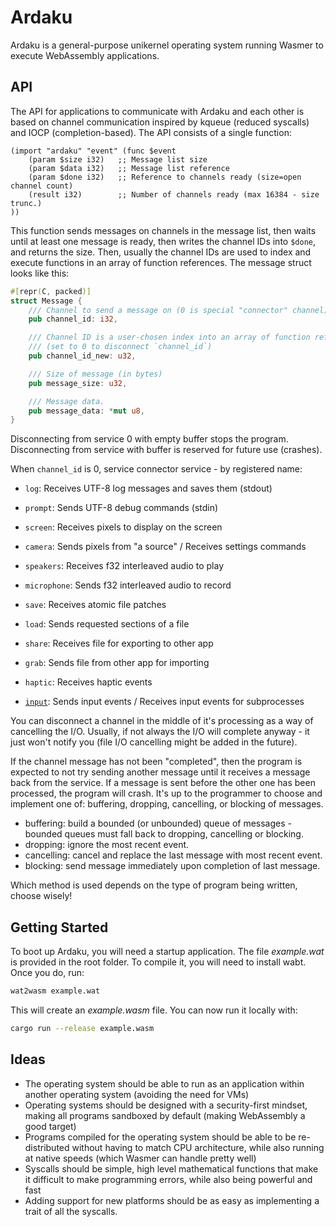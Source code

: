 # Ardaku
Ardaku is a general-purpose unikernel operating system running Wasmer to execute
WebAssembly applications.

## API
The API for applications to communicate with Ardaku and each other is based on
channel communication inspired by kqueue (reduced syscalls) and IOCP
(completion-based).  The API consists of a single function:

```wat
(import "ardaku" "event" (func $event
    (param $size i32)   ;; Message list size
    (param $data i32)   ;; Message list reference
    (param $done i32)   ;; Reference to channels ready (size=open channel count)
    (result i32)        ;; Number of channels ready (max 16384 - size trunc.)
))
```

This function sends messages on channels in the message list, then waits until
at least one message is ready, then writes the channel IDs into `$done`, and
returns the size.  Then, usually the channel IDs are used to index and execute
functions in an array of function references.  The message struct looks like
this:

```rust
#[repr(C, packed)]
struct Message {
    /// Channel to send a message on (0 is special "connector" channel)
    pub channel_id: i32,

    /// Channel ID is a user-chosen index into an array of function references.
    /// (set to 0 to disconnect `channel_id`)
    pub channel_id_new: u32,

    /// Size of message (in bytes)
    pub message_size: u32,

    /// Message data.
    pub message_data: *mut u8,
}
```

Disconnecting from service 0 with empty buffer stops the program.
Disconnecting from service with buffer is reserved for future use (crashes).

When `channel_id` is 0, service connector service - by registered name:

 - `log`: Receives UTF-8 log messages and saves them (stdout)
 - `prompt`: Sends UTF-8 debug commands (stdin)

 - `screen`: Receives pixels to display on the screen
 - `camera`: Sends pixels from "a source" / Receives settings commands

 - `speakers`: Receives f32 interleaved audio to play
 - `microphone`: Sends f32 interleaved audio to record

 - `save`: Receives atomic file patches
 - `load`: Sends requested sections of a file

 - `share`: Receives file for exporting to other app
 - `grab`: Sends file from other app for importing

 - `haptic`: Receives haptic events
 - [`input`](input.md): Sends input events / Receives input events for subprocesses

You can disconnect a channel in the middle of it's processing as a way of
cancelling the I/O.  Usually, if not always the I/O will complete anyway - it
just won't notify you (file I/O cancelling might be added in the future).

If the channel message has not been "completed", then the program is expected
to not try sending another message until it receives a message back from the
service.  If a message is sent before the other one has been processed, the
program will crash.  It's up to the programmer to choose and implement one of:
buffering, dropping, cancelling, or blocking of messages.

 - buffering: build a bounded (or unbounded) queue of messages - bounded queues
   must fall back to dropping, cancelling or blocking.
 - dropping: ignore the most recent event.
 - cancelling: cancel and replace the last message with most recent event.
 - blocking: send message immediately upon completion of last message.

Which method is used depends on the type of program being written, choose
wisely!

## Getting Started
To boot up Ardaku, you will need a startup application.  The file *example.wat*
is provided in the root folder.  To compile it, you will need to install wabt.
Once you do, run:

```bash
wat2wasm example.wat
```

This will create an *example.wasm* file.  You can now run it locally with:

```bash
cargo run --release example.wasm
```

## Ideas
 - The operating system should be able to run as an application within another
   operating system (avoiding the need for VMs)
 - Operating systems should be designed with a security-first mindset, making
   all programs sandboxed by default (making WebAssembly a good target)
 - Programs compiled for the operating system should be able to be
   re-distributed without having to match CPU architecture, while also running
   at native speeds (which Wasmer can handle pretty well)
 - Syscalls should be simple, high level mathematical functions that make it
   difficult to make programming errors, while also being powerful and fast
 - Adding support for new platforms should be as easy as implementing a trait of
   all the syscalls.
